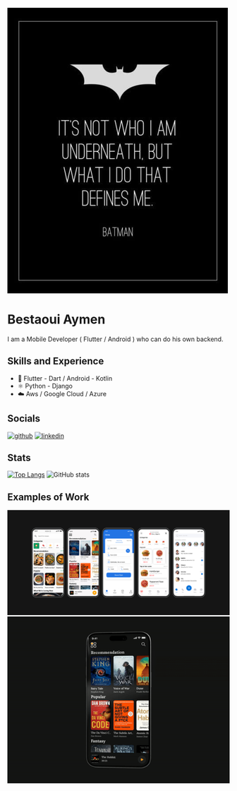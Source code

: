 ![](https://github.com/AymenSensai/AymenSensai/blob/main/banner.jpg)

# Bestaoui Aymen

I am a Mobile Developer ( Flutter / Android ) who can do his own backend.

## Skills and Experience
* 📱 Flutter - Dart / Android - Kotlin
* ⚛ Python - Django
* ☁️ Aws / Google Cloud / Azure

## Socials
[<img src='https://cdn.jsdelivr.net/npm/simple-icons@3.0.1/icons/github.svg' alt='github' height='40'>](https://github.com/AymenSensai)  [<img src='https://cdn.jsdelivr.net/npm/simple-icons@3.0.1/icons/linkedin.svg' alt='linkedin' height='40'>](https://www.linkedin.com/in/aymen-bestaoui-7031491a2//)  

## Stats
[![Top Langs](https://github-readme-stats.vercel.app/api/top-langs/?username=AymenSensai)](https://github.com/anuraghazra/github-readme-stats) ![GitHub stats](https://github-readme-stats.vercel.app/api?username=AymenSensai&show_icons=true) 

## Examples of Work
![](https://github.com/AymenSensai/AymenSensai/blob/main/mockups.jpg)
<img src="https://github.com/AymenSensai/AymenSensai/blob/main/mockup-video.gif" width="512" >
